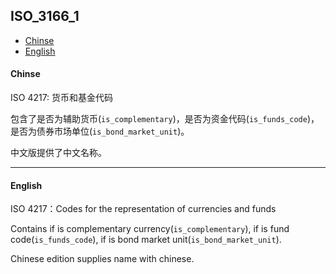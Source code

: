 ## ISO_3166_1

* [Chinse](#chinse)
* [English](#english)

#### Chinse

ISO 4217: 货币和基金代码

包含了是否为辅助货币(`is_complementary`)，是否为资金代码(`is_funds_code`)，是否为债券市场单位(`is_bond_market_unit`)。

中文版提供了中文名称。

-----------------------

#### English

ISO 4217：Codes for the representation of currencies and funds

Contains if is complementary currency(`is_complementary`), if is fund code(`is_funds_code`), if is bond market unit(`is_bond_market_unit`).

Chinese edition supplies name with chinese.